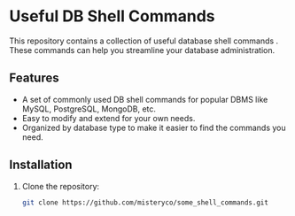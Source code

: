 # Useful DB Shell Commands

This repository contains a collection of useful database shell commands . These commands can help you streamline your database administration.

## Features

- A set of commonly used DB shell commands for popular DBMS like MySQL, PostgreSQL, MongoDB, etc.
- Easy to modify and extend for your own needs.
- Organized by database type to make it easier to find the commands you need.
## Installation

1. Clone the repository:
   ```bash
   git clone https://github.com/misteryco/some_shell_commands.git
